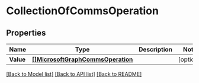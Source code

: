 # CollectionOfCommsOperation

## Properties

Name | Type | Description | Notes
------------ | ------------- | ------------- | -------------
**Value** | [**[]MicrosoftGraphCommsOperation**](microsoft.graph.commsOperation.md) |  | [optional] 

[[Back to Model list]](../README.md#documentation-for-models) [[Back to API list]](../README.md#documentation-for-api-endpoints) [[Back to README]](../README.md)


